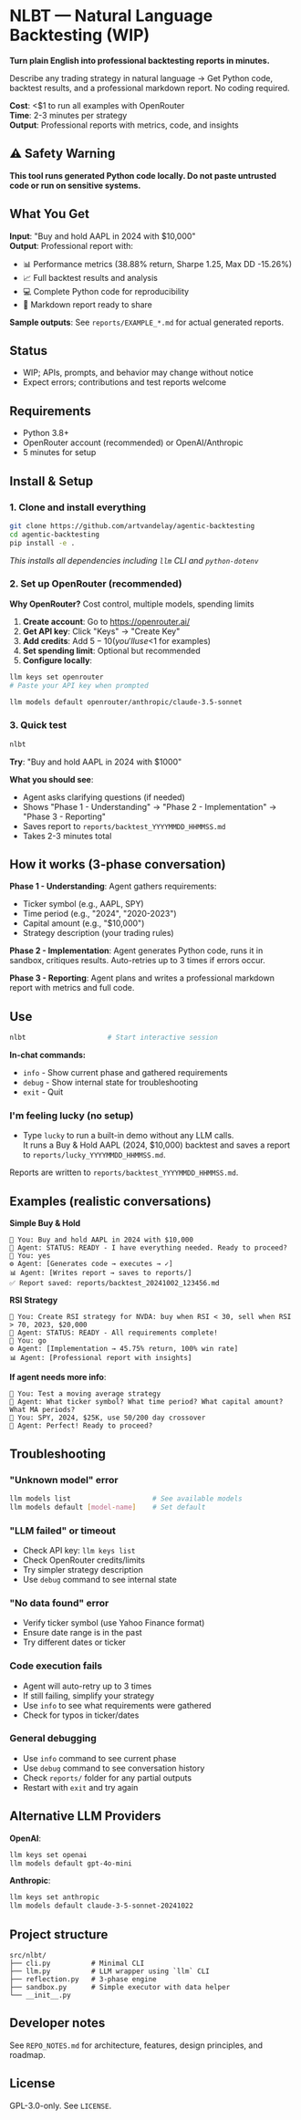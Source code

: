 # NLBT — Natural Language Backtesting (WIP)

**Turn plain English into professional backtesting reports in minutes.**

Describe any trading strategy in natural language → Get Python code, backtest results, and a professional markdown report. No coding required.

**Cost**: <$1 to run all examples with OpenRouter  
**Time**: 2-3 minutes per strategy  
**Output**: Professional reports with metrics, code, and insights

## ⚠️ Safety Warning
**This tool runs generated Python code locally. Do not paste untrusted code or run on sensitive systems.**

## What You Get

**Input**: "Buy and hold AAPL in 2024 with $10,000"  
**Output**: Professional report with:
- 📊 Performance metrics (38.88% return, Sharpe 1.25, Max DD -15.26%)
- 📈 Full backtest results and analysis  
- 💻 Complete Python code for reproducibility
- 📄 Markdown report ready to share

**Sample outputs**: See `reports/EXAMPLE_*.md` for actual generated reports.

## Status
- WIP; APIs, prompts, and behavior may change without notice
- Expect errors; contributions and test reports welcome

## Requirements
- Python 3.8+
- OpenRouter account (recommended) or OpenAI/Anthropic
- 5 minutes for setup

## Install & Setup

### 1. Clone and install everything
```bash
git clone https://github.com/artvandelay/agentic-backtesting
cd agentic-backtesting
pip install -e .
```
*This installs all dependencies including `llm` CLI and `python-dotenv`*

### 2. Set up OpenRouter (recommended)
**Why OpenRouter?** Cost control, multiple models, spending limits

1. **Create account**: Go to https://openrouter.ai/
2. **Get API key**: Click "Keys" → "Create Key" 
3. **Add credits**: Add $5-10 (you'll use <$1 for examples)
4. **Set spending limit**: Optional but recommended
5. **Configure locally**:
```bash
llm keys set openrouter
# Paste your API key when prompted

llm models default openrouter/anthropic/claude-3.5-sonnet
```

### 3. Quick test
```bash
nlbt
```
**Try**: "Buy and hold AAPL in 2024 with $1000"

**What you should see**:
- Agent asks clarifying questions (if needed)
- Shows "Phase 1 - Understanding" → "Phase 2 - Implementation" → "Phase 3 - Reporting"  
- Saves report to `reports/backtest_YYYYMMDD_HHMMSS.md`
- Takes 2-3 minutes total

## How it works (3-phase conversation)

**Phase 1 - Understanding**: Agent gathers requirements:
- Ticker symbol (e.g., AAPL, SPY)
- Time period (e.g., "2024", "2020-2023") 
- Capital amount (e.g., "$10,000")
- Strategy description (your trading rules)

**Phase 2 - Implementation**: Agent generates Python code, runs it in sandbox, critiques results. Auto-retries up to 3 times if errors occur.

**Phase 3 - Reporting**: Agent plans and writes a professional markdown report with metrics and full code.

## Use
```bash
nlbt                    # Start interactive session
```

**In-chat commands:**
- `info` - Show current phase and gathered requirements
- `debug` - Show internal state for troubleshooting  
- `exit` - Quit

### I'm feeling lucky (no setup)
- Type `lucky` to run a built-in demo without any LLM calls.  
  It runs a Buy & Hold AAPL (2024, $10,000) backtest and saves a report to `reports/lucky_YYYYMMDD_HHMMSS.md`.

Reports are written to `reports/backtest_YYYYMMDD_HHMMSS.md`.

## Examples (realistic conversations)

**Simple Buy & Hold**
```
💭 You: Buy and hold AAPL in 2024 with $10,000
🤖 Agent: STATUS: READY - I have everything needed. Ready to proceed?
💭 You: yes
⚙️ Agent: [Generates code → executes → ✓] 
📊 Agent: [Writes report → saves to reports/]
✅ Report saved: reports/backtest_20241002_123456.md
```

**RSI Strategy** 
```
💭 You: Create RSI strategy for NVDA: buy when RSI < 30, sell when RSI > 70, 2023, $20,000
🤖 Agent: STATUS: READY - All requirements complete!
💭 You: go
⚙️ Agent: [Implementation → 45.75% return, 100% win rate]
📊 Agent: [Professional report with insights]
```

**If agent needs more info**:
```
💭 You: Test a moving average strategy
🤖 Agent: What ticker symbol? What time period? What capital amount? What MA periods?
💭 You: SPY, 2024, $25K, use 50/200 day crossover  
🤖 Agent: Perfect! Ready to proceed?
```

## Troubleshooting

### "Unknown model" error
```bash
llm models list                    # See available models
llm models default [model-name]    # Set default
```

### "LLM failed" or timeout
- Check API key: `llm keys list`
- Check OpenRouter credits/limits
- Try simpler strategy description
- Use `debug` command to see internal state

### "No data found" error  
- Verify ticker symbol (use Yahoo Finance format)
- Ensure date range is in the past
- Try different dates or ticker

### Code execution fails
- Agent will auto-retry up to 3 times
- If still failing, simplify your strategy
- Use `info` to see what requirements were gathered
- Check for typos in ticker/dates

### General debugging
- Use `info` command to see current phase
- Use `debug` command to see conversation history
- Check `reports/` folder for any partial outputs
- Restart with `exit` and try again

## Alternative LLM Providers

**OpenAI**:
```bash
llm keys set openai
llm models default gpt-4o-mini
```

**Anthropic**:
```bash
llm keys set anthropic  
llm models default claude-3-5-sonnet-20241022
```

## Project structure
```
src/nlbt/
├── cli.py          # Minimal CLI
├── llm.py          # LLM wrapper using `llm` CLI
├── reflection.py   # 3‑phase engine
├── sandbox.py      # Simple executor with data helper
└── __init__.py
```

## Developer notes
See `REPO_NOTES.md` for architecture, features, design principles, and roadmap.

## License
GPL-3.0-only. See `LICENSE`.